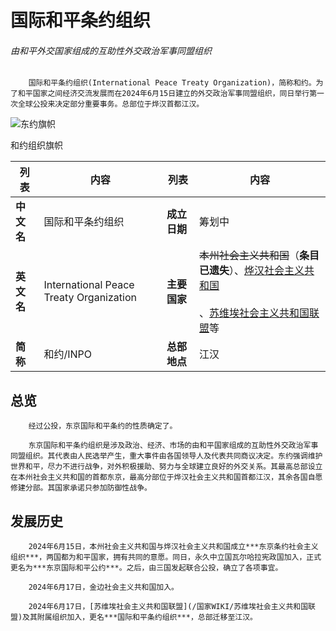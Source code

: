 # 国际和平条约组织<!-- {docsify-ignore-all} -->

###### 由和平外交国家组成的互助性外交政治军事同盟组织

        国际和平条约组织(International Peace Treaty Organization)，简称和约。为了和平国家之间经济交流发展而在2024年6月15日建立的外交政治军事同盟组织，同日举行第一次全球公投来决定部分重要事务。总部位于烨汉首都江汉。

![东约旗帜](https://img-cdn.yvmou.cn/pigo/202412161812118.png)

和约组织旗帜

| 列表       | 内容                                    | 列表         | 内容                                                         |
| ---------- | --------------------------------------- | ------------ | ------------------------------------------------------------ |
| **中文名** | 国际和平条约组织                        | **成立日期** | 筹划中                                                       |
| **英文名** | International Peace Treaty Organization | **主要国家** | ~~本州社会主义共和国~~（**条目已遗失**）、[烨汉社会主义共和国](http://a1.sjcmc.cn:13687/%E5%9B%BD%E5%AE%B6WIKI/%E7%83%A8%E6%B1%89%E7%A4%BE%E4%BC%9A%E4%B8%BB%E4%B9%89%E5%85%B1%E5%92%8C%E5%9B%BD)<br><br>、[苏维埃社会主义共和国联盟](/同盟WIKI/东京国际和平公约)等 |
| **简称**   | 和约/INPO                               | **总部地点** | 江汉                                                         |

## 总览

        经过公投，东京国际和平条约的性质确定了。
    
        东京国际和平条约组织是涉及政治、经济、市场的由和平国家组成的互助性外交政治军事同盟组织。其代表由人民选举产生，重大事件由各国领导人及代表共同商议决定。东约强调维护世界和平，尽力不进行战争，对外积极援助、努力与全球建立良好的外交关系。其最高总部设立在本州社会主义共和国的首都东京，最高分部位于烨汉社会主义共和国首都江汉，其余各国自愿修建分部。其国家承诺只参加防御性战争。

## 发展历史

        2024年6月15日，本州社会主义共和国与烨汉社会主义共和国成立***东京条约社会主义组织***，两国都为和平国家，拥有共同的意愿。同日，永久中立国瓦尔哈拉宪政国加入，正式更名为***东京国际和平公约***。之后，由三国发起联合公投，确立了各项事宜。
    
        2024年6月17日，金边社会主义共和国加入。
    
        2024年6月17日，[苏维埃社会主义共和国联盟](/国家WIKI/苏维埃社会主义共和国联盟)及其附属组织加入，更名***国际和平条约组织***，总部迁移至江汉。